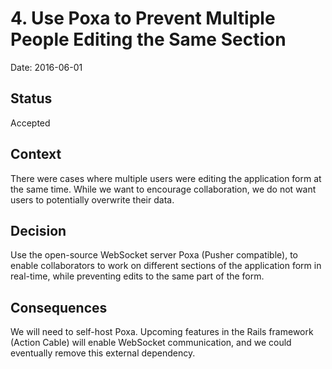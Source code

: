 # 4. Use Poxa to Prevent Multiple People Editing the Same Section

Date: 2016-06-01

## Status

Accepted

## Context

There were cases where multiple users were editing the application form at the same time. While we want to encourage collaboration, we do not want users to potentially overwrite their data.

## Decision

Use the open-source WebSocket server Poxa (Pusher compatible), to enable collaborators to work on different sections of the application form in real-time, while preventing edits to the same part of the form.

## Consequences

We will need to self-host Poxa. Upcoming features in the Rails framework (Action Cable) will enable WebSocket communication, and we could eventually remove this external dependency.